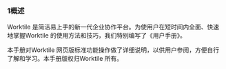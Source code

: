 ### 1概述
Worktile 是简洁易上手的新一代企业协作平台。为使用户在短时间内全面、快速地掌握Worktile 的使用方法和技巧，我们特别编写了《用户手册》。

本手册对Worktile 网页版标准功能操作做了详细说明，以供用户参阅，方便自行了解和学习。本手册版权归Worktile 所有。
